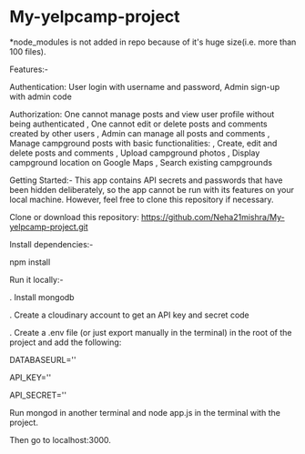 # My-yelpcamp-project

*node_modules is not added in repo because of it's huge size(i.e. more than 100 files).

Features:-

Authentication: User login with username and password, Admin sign-up with admin code

Authorization: One cannot manage posts and view user profile without being authenticated , One cannot edit or delete posts and comments created by other users
, Admin can manage all posts and comments
, Manage campground posts with basic functionalities:
, Create, edit and delete posts and comments
, Upload campground photos
, Display campground location on Google Maps
, Search existing campgrounds


Getting Started:-
This app contains API secrets and passwords that have been hidden deliberately, so the app cannot be run with its features on your local machine. However, feel free to clone this repository if necessary.

Clone or download this repository:
https://github.com/Neha21mishra/My-yelpcamp-project.git

Install dependencies:-

npm install

Run it locally:-

. Install mongodb

. Create a cloudinary account to get an API key and secret code

. Create a .env file (or just export manually in the terminal) in the root of the project and add the following:

DATABASEURL='<url>'
  
API_KEY=''<key>
  
API_SECRET='<secret>'
  
Run mongod in another terminal and node app.js in the terminal with the project.

Then go to localhost:3000.
